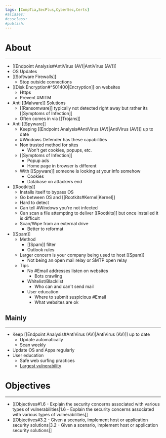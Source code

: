 ```yaml
---
tags: [CompTia,SecPlus,CyberSec,Certs]
#aliases:
#cssclass:
#publish:
---
```


# About
---
- [[Endpoint Analysis#AntiVirus (AV)|AntiVirus (AV)]]
- OS Updates
- [[Software Firewalls]]
	- Stop outside connections
- [[Disk Encryption#^501400|Encryption]] on websites
	- Https
	- Prevent #MITM
- Anti [[Malware]] Solutions
	- [[Ransomware]] typically not detected right away but rather its [[Symptoms of Infection]]
	- Often comes in via [[Trojans]]
- Anti [[Spyware]]
	- Keeping [[Endpoint Analysis#AntiVirus (AV)|AntiVirus (AV)]] up to date
	-  #Windows Defender has these capabilities
	- Non trusted method for sites
		- Won't get cookies, popups, etc.
	- [[Symptoms of Infection]]
		- Popup ads
		- Home page in browser is different
	- With [[Spyware]] someone is looking at your info somehow
		- Cookies
		- Database on attackers end
- [[Rootkits]]
	- Installs itself to bypass OS
	- Go between OS and [[Rootkits#Kernel|Kernel]]
	- Hard to detect
	- Can tell #Windows  you're not infected
	- Can scan a file attempting to deliver [[Rootkits]] but once installed it is difficult
	- Scan/Wipe from an external drive
		- Better to reformat
- [[Spam]]
	- Method
		- [[Spam]] filter
		- Outlook rules
	- Larger concern is your company being used to host [[Spam]]
		- Not being an open mail relay or SMTP open relay
	- Tips
		- No #Email addresses listen on websites
			- Bots crawling
		- Whitelist/Blacklist
			- Who can and can't send mail
		- User education
			- Where to submit suspicious #Email
			- What websites are ok

## Mainly
---
- Keep [[Endpoint Analysis#AntiVirus (AV)|AntiVirus (AV)]] up to date
	- Update automatically
	- Scan weekly
- Update OS and Apps regularly
- User education
	- Safe web surfing practices
	- <u>Largest vulnerability</u>

# Objectives
---
- [[Objectives#1.6 - Explain the security concerns associated with various types of vulnerabilities|1.6 - Explain the security concerns associated with various types of vulnerabilities]]
- [[Objectives#3.2 - Given a scenario, implement host or application security solutions|3.2 - Given a scenario, implement host or application security solutions]]